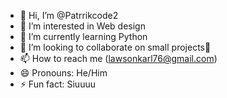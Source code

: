 - 👋 Hi, I’m @Patrrikcode2
- 👀 I’m interested in Web design
- 🌱 I’m currently learning Python
- 💞️ I’m looking to collaborate on small projects🙈
- 📫 How to reach me (lawsonkarl76@gmail.com)
- 😄 Pronouns: He/Him
- ⚡ Fun fact: Siuuuu

<!---
Patrrikcode2/Patrrikcode2 is a ✨ special ✨ repository because its `README.md` (this file) appears on your GitHub profile.
You can click the Preview link to take a look at your changes.
--->
